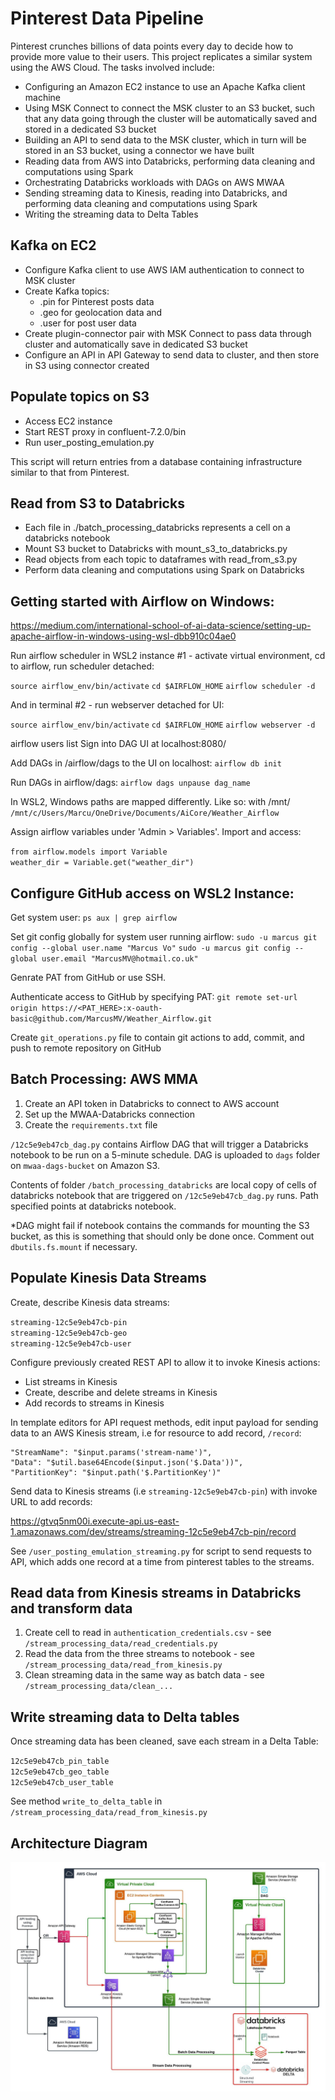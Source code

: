 # Pinterest Data Pipeline

Pinterest crunches billions of data points every day to decide how to provide more value to their users. This project replicates a similar system using the AWS Cloud. The tasks involved include:

- Configuring an Amazon EC2 instance to use an Apache Kafka client machine
- Using MSK Connect to connect the MSK cluster to an S3 bucket, such that any data going through the cluster will be automatically saved and stored in a dedicated S3 bucket
- Building an API to send data to the MSK cluster, which in turn will be stored in an S3 bucket, using a connector we have built
- Reading data from AWS into Databricks, performing data cleaning and computations using Spark
- Orchestrating Databricks workloads with DAGs on AWS MWAA
- Sending streaming data to Kinesis, reading into Databricks, and performing data cleaning and computations using Spark
- Writing the streaming data to Delta Tables

## Kafka on EC2

- Configure Kafka client to use AWS IAM authentication to connect to MSK cluster
- Create Kafka topics:
    - .pin for Pinterest posts data
    - .geo for geolocation data and
    - .user for post user data
- Create plugin-connector pair with MSK Connect to pass data through cluster and automatically save in dedicated S3 bucket
- Configure an API in API Gateway to send data to cluster, and then store in S3 using connector created

## Populate topics on S3

- Access EC2 instance
- Start REST proxy in confluent-7.2.0/bin
- Run user_posting_emulation.py

This script will return entries from a database containing infrastructure similar to that from Pinterest.

## Read from S3 to Databricks

- Each file in ./batch_processing_databricks represents a cell on a databricks notebook
- Mount S3 bucket to Databricks with mount_s3_to_databricks.py
- Read objects from each topic to dataframes with read_from_s3.py
- Perform data cleaning and computations using Spark on Databricks

## Getting started with Airflow on Windows:
https://medium.com/international-school-of-ai-data-science/setting-up-apache-airflow-in-windows-using-wsl-dbb910c04ae0

Run airflow scheduler in WSL2 instance #1 - activate virtual environment, cd to airflow, run scheduler detached:

`source airflow_env/bin/activate`
`cd $AIRFLOW_HOME`
`airflow scheduler -d`

And in terminal #2 - run webserver detached for UI:

`source airflow_env/bin/activate`
`cd $AIRFLOW_HOME`
`airflow webserver -d`

airflow users list 
Sign into DAG UI at localhost:8080/

Add DAGs in /airflow/dags to the UI on localhost:
`airflow db init`

Run DAGs in airflow/dags:
`airflow dags unpause dag_name`

In WSL2, Windows paths are mapped differently. Like so: with /mnt/
`/mnt/c/Users/Marcu/OneDrive/Documents/AiCore/Weather_Airflow`

Assign airflow variables under 'Admin > Variables'. Import and access:

`from airflow.models import Variable`
`weather_dir = Variable.get("weather_dir")`

## Configure GitHub access on WSL2 Instance:

Get system user:
  `ps aux | grep airflow`

Set git config globally for system user running airflow:
  `sudo -u marcus git config --global user.name "Marcus Vo"`
  `sudo -u marcus git config --global user.email "MarcusMV@hotmail.co.uk"`

Genrate PAT from GitHub or use SSH.

Authenticate access to GitHub by specifying PAT:
  `git remote set-url origin https://<PAT_HERE>:x-oauth-basic@github.com/MarcusMV/Weather_Airflow.git`

Create `git_operations.py` file to contain git actions to add, commit, and push to remote repository on GitHub

## Batch Processing: AWS MMA

1. Create an API token in Databricks to connect to AWS account
2. Set up the MWAA-Databricks connection
3. Create the `requirements.txt` file

`/12c5e9eb47cb_dag.py` contains Airflow DAG that will trigger a Databricks notebook to be run on a 5-minute schedule. DAG is uploaded to `dags` folder on `mwaa-dags-bucket` on Amazon S3.

Contents of folder `/batch_processing_databricks` are local copy of cells of databricks notebook that are triggered on `/12c5e9eb47cb_dag.py` runs. Path specified points at databricks notebook.

*DAG might fail if  notebook contains the commands for mounting the S3 bucket, as this is something that should only be done once. Comment out `dbutils.fs.mount` if necessary.

## Populate Kinesis Data Streams

Create, describe Kinesis data streams:

`streaming-12c5e9eb47cb-pin` <br>
`streaming-12c5e9eb47cb-geo` <br>
`streaming-12c5e9eb47cb-user` <br>

Configure previously created REST API to allow it to invoke Kinesis actions:

- List streams in Kinesis
- Create, describe and delete streams in Kinesis
- Add records to streams in Kinesis

In template editors for API request methods, edit input payload for sending data to an AWS Kinesis stream, i.e for resource to add record, `/record`:

    "StreamName": "$input.params('stream-name')",
    "Data": "$util.base64Encode($input.json('$.Data'))",
    "PartitionKey": "$input.path('$.PartitionKey')"

Send data to Kinesis streams (i.e `streaming-12c5e9eb47cb-pin`) with invoke URL to add records:

https://gtvq5nm00i.execute-api.us-east-1.amazonaws.com/dev/streams/streaming-12c5e9eb47cb-pin/record

See `/user_posting_emulation_streaming.py` for script to send requests to API, which adds one record at a time from pinterest tables to the streams.

## Read data from Kinesis streams in Databricks and transform data

1. Create cell to read in `authentication_credentials.csv` - see `/stream_processing_data/read_credentials.py`
2. Read the data from the three streams to notebook - see `/stream_processing_data/read_from_kinesis.py`
3. Clean streaming data in the same way as batch data - see `/stream_processing_data/clean_...`

## Write streaming data to Delta tables

Once streaming data has been cleaned, save each stream in a Delta Table:

`12c5e9eb47cb_pin_table` <br>
`12c5e9eb47cb_geo_table` <br>
`12c5e9eb47cb_user_table` <br>

See method `write_to_delta_table` in `/stream_processing_data/read_from_kinesis.py`

## Architecture Diagram

![Alt text](CloudPinterestPipeline.png)
